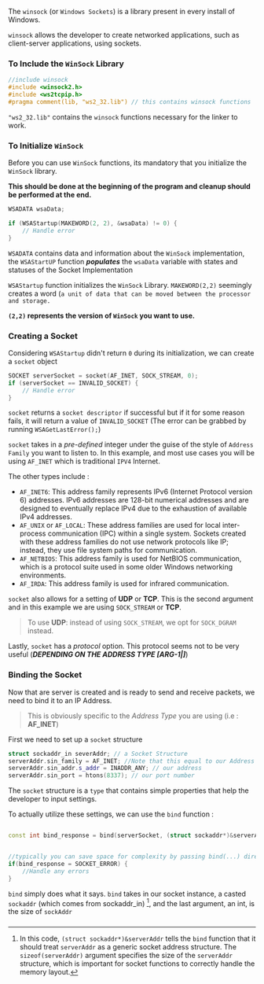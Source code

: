 
The `winsock` (or `Windows Sockets`) is a library present in every install of Windows. 

`winsock` allows the developer to create networked applications, such as client-server applications, using sockets. 

### To Include the `WinSock` Library

```cpp
//include winsock
#include <winsock2.h>
#include <ws2tcpip.h>
#pragma comment(lib, "ws2_32.lib") // this contains winsock functions
```

`"ws2_32.lib"` contains the `winsock` functions necessary for the linker to work.

### To Initialize `WinSock`

Before you can use `WinSock` functions, its mandatory that you initialize the `WinSock` library. 

**This should be done at the beginning of the program and cleanup should be performed at the end.**

```cpp
WSADATA wsaData; 

if (WSAStartup(MAKEWORD(2, 2), &wsaData) != 0) {
    // Handle error
}
```

`WSADATA` contains data and information about the `WinSock` implementation, the `WSAStartUP` function ***populates*** the `wsaData` variable with states and statuses of the Socket Implementation 

`WSAStartup` function initializes the `WinSock` Library. `MAKEWORD(2,2)` seemingly creates a word (`a unit of data that can be moved between the processor and storage.` 

**`(2,2)` represents the version of `WinSock` you want to use.**

### Creating a Socket

Considering `WSAStartup` didn't return `0` during its initialization, we can create a `socket` object

```c++
SOCKET serverSocket = socket(AF_INET, SOCK_STREAM, 0);
if (serverSocket == INVALID_SOCKET) {
    // Handle error
}
```

`socket` returns a `socket descriptor` if successful but if it for some reason fails, it will return a value of `INVALID_SOCKET` (The error can be grabbed by running `WSAGetLastError();`)

`socket` takes in a *pre-defined* integer under the guise of the style of `Address Family` you want to listen to. In this example, and most use cases you will be using `AF_INET` which is traditional `IPV4` Internet.

The other types include : 
- `AF_INET6`: This address family represents IPv6 (Internet Protocol version 6) addresses. IPv6 addresses are 128-bit numerical addresses and are designed to eventually replace IPv4 due to the exhaustion of available IPv4 addresses.
- `AF_UNIX` or `AF_LOCAL`: These address families are used for local inter-process communication (IPC) within a single system. Sockets created with these address families do not use network protocols like IP; instead, they use file system paths for communication.
- `AF_NETBIOS`: This address family is used for NetBIOS communication, which is a protocol suite used in some older Windows networking environments.
- `AF_IRDA`: This address family is used for infrared communication.

`socket` also allows for a setting of **UDP** or **TCP**. This is the second argument and in this example we are using `SOCK_STREAM` or **TCP**. 

> To use **UDP**: instead of using `SOCK_STREAM`, we opt for `SOCK_DGRAM` instead.

Lastly, `socket` has a *protocol* option. This protocol seems not to be very useful (***DEPENDING ON THE ADDRESS TYPE \[ARG-1|]***)

### Binding the Socket

Now that are server is created and is ready to send and receive packets, we need to bind it to an IP Address.

> This is obviously specific to the *Address Type* you are using (i.e : **AF_INET**)

First we need to set up a `socket` structure 
```cpp
struct sockaddr_in severAddr; // a Socket Structure
serverAddr.sin_family = AF_INET; //Note that this equal to our Address Type we initialized in our socket.
serverAddr.sin_addr.s_addr = INADDR_ANY; // our address
serverAddr.sin_port = htons(8337); // our port number
```

The `socket` structure is a `type` that contains simple properties that help the developer to input settings.

To actually utilize these settings, we can use the `bind` function :

```cpp

const int bind_response = bind(serverSocket, (struct sockaddr*)&serverAddr, sizeof(serverAddr)); 


//typically you can save space for complexity by passing bind(...) directly into the if statement 
if(bind_response = SOCKET_ERROR) {
	//Handle any errors
}

```

`bind` simply does what it says. `bind` takes in our socket instance, a casted `sockaddr` (which comes from sockaddr_in) [^1], and the last argument, an int, is the size of `sockAddr`


[^1]: In this code, `(struct sockaddr*)&serverAddr` tells the `bind` function that it should treat `serverAddr` as a generic socket address structure. The `sizeof(serverAddr)` argument specifies the size of the `serverAddr` structure, which is important for socket functions to correctly handle the memory layout.

###